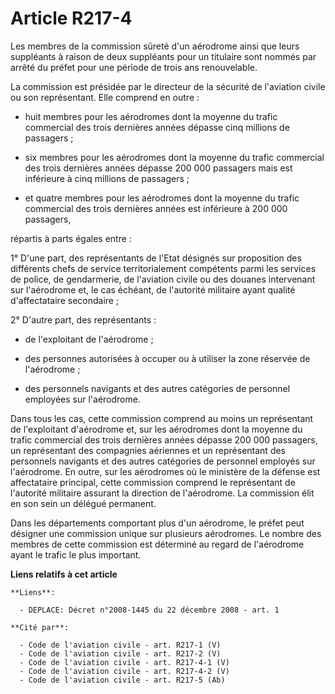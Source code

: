 # Article R217-4

Les membres de la commission sûreté d'un aérodrome ainsi que leurs suppléants à raison de deux suppléants pour un titulaire
sont nommés par arrêté du préfet pour une période de trois ans renouvelable. 

La commission est présidée par                le directeur de la sécurité de l'aviation civile ou son représentant. Elle
comprend en outre :

- huit membres pour les aérodromes dont la moyenne du trafic commercial des trois dernières années dépasse cinq millions de
passagers ;

- six membres pour les aérodromes dont la moyenne du trafic commercial des trois dernières années dépasse 200 000 passagers
mais est inférieure à cinq millions de passagers ;

- et quatre membres pour les aérodromes dont la moyenne du trafic commercial des trois dernières années est inférieure à 200
000 passagers, 

répartis à parts égales entre : 

1° D'une part, des représentants de l'Etat désignés sur proposition des différents chefs de service territorialement
compétents parmi les services de police, de gendarmerie, de l'aviation civile ou des douanes intervenant sur l'aérodrome et,
le cas échéant, de l'autorité militaire ayant qualité d'affectataire secondaire ; 

2° D'autre part, des représentants :

- de l'exploitant de l'aérodrome ;

- des personnes autorisées à occuper ou à utiliser la zone réservée de l'aérodrome ;

- des personnels navigants et des autres catégories de personnel employées sur l'aérodrome. 

Dans tous les cas, cette commission comprend au moins un représentant de l'exploitant d'aérodrome et, sur les aérodromes dont
la moyenne du trafic commercial des trois dernières années dépasse 200 000 passagers, un représentant des compagnies
aériennes et un représentant des personnels navigants et des autres catégories de personnel employés sur l'aérodrome. En
outre, sur les aérodromes où le ministère de la défense est affectataire principal, cette commission comprend le représentant
de l'autorité militaire assurant la direction de l'aérodrome. La commission élit en son sein un délégué permanent. 

Dans les départements comportant plus d'un aérodrome, le préfet peut désigner une commission unique sur plusieurs aérodromes.
Le nombre des membres de cette commission est déterminé au regard de l'aérodrome ayant le trafic le plus important.

**Liens relatifs à cet article**

	**Liens**:

	  - DEPLACE: Décret n°2008-1445 du 22 décembre 2008 - art. 1

	**Cité par**:

	  - Code de l'aviation civile - art. R217-1 (V)
	  - Code de l'aviation civile - art. R217-2 (V)
	  - Code de l'aviation civile - art. R217-4-1 (V)
	  - Code de l'aviation civile - art. R217-4-2 (V)
	  - Code de l'aviation civile - art. R217-5 (Ab)
